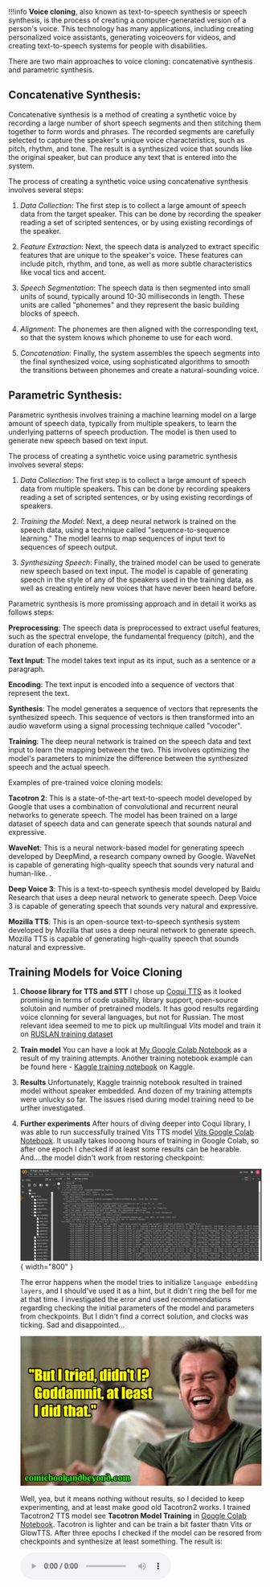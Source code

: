 !!!info
**Voice cloning**, also known as text-to-speech synthesis or speech synthesis, is the process of creating a computer-generated version of a person's voice. This technology has many applications, including creating personalized voice assistants, generating voiceovers for videos, and creating text-to-speech systems for people with disabilities.

There are two main approaches to voice cloning: concatenative synthesis and parametric synthesis.

## Concatenative Synthesis:

Concatenative synthesis is a method of creating a synthetic voice by recording a large number of short speech segments and then stitching them together to form words and phrases. The recorded segments are carefully selected to capture the speaker's unique voice characteristics, such as pitch, rhythm, and tone. The result is a synthesized voice that sounds like the original speaker, but can produce any text that is entered into the system.

The process of creating a synthetic voice using concatenative synthesis involves several steps:

1. _Data Collection_: The first step is to collect a large amount of speech data from the target speaker. This can be done by recording the speaker reading a set of scripted sentences, or by using existing recordings of the speaker.

2. _Feature Extraction_: Next, the speech data is analyzed to extract specific features that are unique to the speaker's voice. These features can include pitch, rhythm, and tone, as well as more subtle characteristics like vocal tics and accent.

3. _Speech Segmentation_: The speech data is then segmented into small units of sound, typically around 10-30 milliseconds in length. These units are called "phonemes" and they represent the basic building blocks of speech.

4. _Alignment_: The phonemes are then aligned with the corresponding text, so that the system knows which phoneme to use for each word.

5. _Concatenation_: Finally, the system assembles the speech segments into the final synthesized voice, using sophisticated algorithms to smooth the transitions between phonemes and create a natural-sounding voice.

## Parametric Synthesis:

Parametric synthesis involves training a machine learning model on a large amount of speech data, typically from multiple speakers, to learn the underlying patterns of speech production. The model is then used to generate new speech based on text input.

The process of creating a synthetic voice using parametric synthesis involves several steps:

1. _Data Collection_: The first step is to collect a large amount of speech data from multiple speakers. This can be done by recording speakers reading a set of scripted sentences, or by using existing recordings of speakers.

2. _Training the Model_: Next, a deep neural network is trained on the speech data, using a technique called "sequence-to-sequence learning." The model learns to map sequences of input text to sequences of speech output.

3. _Synthesizing Speech_: Finally, the trained model can be used to generate new speech based on text input. The model is capable of generating speech in the style of any of the speakers used in the training data, as well as creating entirely new voices that have never been heard before.

Parametric synthesis is more promissing approach and in detail it works as follows steps:

**Preprocessing**: The speech data is preprocessed to extract useful features, such as the spectral envelope, the fundamental frequency (pitch), and the duration of each phoneme.

**Text Input**: The model takes text input as its input, such as a sentence or a paragraph.

**Encoding**: The text input is encoded into a sequence of vectors that represent the text.

**Synthesis**: The model generates a sequence of vectors that represents the synthesized speech. This sequence of vectors is then transformed into an audio waveform using a signal processing technique called "vocoder".

**Training**: The deep neural network is trained on the speech data and text input to learn the mapping between the two. This involves optimizing the model's parameters to minimize the difference between the synthesized speech and the actual speech.

Examples of pre-trained voice cloning models:

**Tacotron 2**: This is a state-of-the-art text-to-speech model developed by Google that uses a combination of convolutional and recurrent neural networks to generate speech. The model has been trained on a large dataset of speech data and can generate speech that sounds natural and expressive.

**WaveNet**: This is a neural network-based model for generating speech developed by DeepMind, a research company owned by Google. WaveNet is capable of generating high-quality speech that sounds very natural and human-like. .

**Deep Voice 3**: This is a text-to-speech synthesis model developed by Baidu Research that uses a deep neural network to generate speech. Deep Voice 3 is capable of generating speech that sounds very natural and expressive.

**Mozilla TTS**: This is an open-source text-to-speech synthesis system developed by Mozilla that uses a deep neural network to generate speech. Mozilla TTS is capable of generating high-quality speech that sounds natural and expressive.

## Training Models for Voice Cloning

1. **Choose library for TTS and STT**
   I chose up [Coqui TTS](https://tts.readthedocs.io/en/latest/index.html#) as it looked promising in terms of code usability, library support, open-source solutoin and number of pretrained models. It has good results regarding voice clonning for several languages, but not for Russian.
   The most relevant idea seemed to me to pick up multilingual _Vits_ model and train it on [RUSLAN training dataset](https://www.kaggle.com/datasets/freezerainml/ruslan)

2. **Train model**
   You can have a look at [My Google Colab Notebook](https://colab.research.google.com/drive/1W8zDyJh9LejR50xNbGfLd_92snyxVFXv?usp=sharing) as a result of my training attempts. Another training notebook example can be found here - [Kaggle training notebook](https://www.kaggle.com/code/freezerainml/vits-ruslan-training/notebook) on Kaggle.

3. **Results**
   Unfortunately, Kaggle trainnig notebook resulted in trained model without speaker embedded. And dozen of my training attempts were unlucky so far.
   The issues rised during model training need to be urther investigated.

4. **Further experiments**
   After hours of diving deeper into Coqui library, I was able to run successfully trained Vits TTS model [Vits Google Colab Notebook](https://colab.research.google.com/drive/1JI5XfNt8_HYNB6A9oIapZXje670oT6L2?usp=sharing). It usually takes loooong hours of training in Google Colab, so after one epoch I checked if at least some results can be hearable. And....the model didn't work from restoring checkpoint:

   ![vits error](images/vits_error.png){ width="800" }

   The error happens when the model tries to initialize `language embedding layers`, and I should've used it as a hint, but it didn't ring the bell for me at that time.
   I investigated the error and used recommendations regarding checking the initial parameters of the model and parameters from checkpoints. But I didn't find a correct solution, and clocks was ticking. Sad and disappointed...

   ![at least I tried](images/one-flew-over-the-cuckoos-nest.png)

   Well, yea, but it means nothing without results, so I decided to keep experimenting, and at least make good old Tacotron2 works.
   I trained Tacotron2 TTS model see **Tacotron Model Training** in [Google Colab Notebook](https://colab.research.google.com/drive/1JI5XfNt8_HYNB6A9oIapZXje670oT6L2#scrollTo=XanWwzrUknrq&line=1&uniqifier=1). Tacotron is lighter and can be train a bit faster thatn Vits or GlowTTS. After three epochs I checked if the model can be resored from checkpoints and synthesize at least something. The result is:

   <audio controls>
      <source src="https://drive.google.com/file/d/1yxDxqdEHAAdSW7xNkKl7meT9mfwIRR9T/view?usp=sharing" type="audio/wav">
      Your browser does not support the audio tag.
   </audio>

